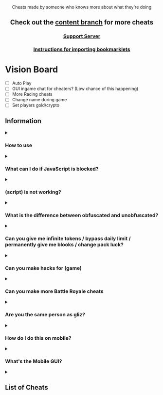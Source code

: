 <p align="center">Cheats made by someone who knows more about what they're doing</p>
<h2 align="center">Check out the <a href="https://github.com/Minesraft2/Blooket-Cheats/tree/content">content branch</a> for more cheats</h2>
<h3 align="center"><a href="https://discord.gg/QznzysxvX4">Support Server</a></h2>
<h3 align="center"><a href="tutorial/readme.md">Instructions for importing bookmarklets</a></h2>

# Vision Board

- [ ] Auto Play
- [ ] GUI ingame chat for cheaters? (Low chance of this happening)
- [ ] More Racing cheats
- [ ] Change name during game
- [ ] Set players gold/crypto

## Information

<details><summary><h3>How to use</h3></summary>

There are 3 good methods to using these scripts:
1. Importing one of the Bookmarklets.html files using [these instructions](https://github.com/Minesraft2/Blooket-Cheats/blob/main/tutorial/readme.md)
2. Going to the [GitHub pages site](https://minesraft2.github.io/Blooket-Cheats), choosing a gamemode, then dragging a cheat to your bookmarks bar or clicking one to copy the script
3. Copying a script and running it in the inspect element console
</details>

<details><summary><h3>What can I do if JavaScript is blocked?</h3></summary>

We don't actually know what to do about this or how to fix it, sorry.
</details>

<details><summary><h3>(script) is not working?</h3></summary>

Make sure you're running it properly (see [How to use](https://github.com/Minesraft2/Blooket-Cheats#how-to-use)), if it still doesn't work and other cheats do, then [make an issue](https://github.com/Minesraft2/Blooket-Cheats/issues)
</details>

<details><summary><h3>What is the difference between obfuscated and unobfuscated?</h3></summary>

Obfuscated are scripts that are changed to be unreadable, unobfuscated are the original scripts (both with an added update checker).
Unobfuscated scripts will not work if you try copying it and pasting it into a bookmarklet. This is because of the lack of semicolons in certain places. Please either use the obfuscated scripts or use one of the methods mentions in the first FAQ
</details>

<details><summary><h3>Can you give me infinite tokens / bypass daily limit / permanently give me blooks / change pack luck?</h3></summary>

No, these are things we would've already done if they were possible, they're managed on the backend of Blooket so we can't modify them
</details>

<details><summary><h3>Can you make hacks for (game)</h3></summary>

I'll start making scripts for other games when the Blooket scripts stop needing so much maintenance
</details>

<details><summary><h3>Can you make more Battle Royale cheats</h3></summary>

Battle Royale is a gamemode that works almost entirely on the host's end. The only thing we have control over is answering questions.
</details>

<details><summary><h3>Are you the same person as gliz?</h3></summary>

No, I am not gliz. I'm a close friend who worked on the original Blooket cheats with him and took over after he got a cease and desist.
</details>

<details><summary><h3>How do I do this on mobile?</h3></summary>

These scripts aren't made for mobile, so we don't really know how to get them to work on it.
</details>

<details><summary><h3>What's the Mobile GUI?</h3></summary>

The mobile GUI is the original GUI I made long ago. Some people said it worked on mobile and it's a lot neater for mobile use apparently so we just called it that.
</details>


<details><summary><h2>List of Cheats</h2></summary>

* [React GUI](unobfuscated/reactGui.js)
* [GUI](unobfuscated/gui.js)
* [Mobile GUI](unobfuscated/mobileGui.js)
### [Monster Brawl](unobfuscated/brawl)
* [Double Enemy XP](unobfuscated/brawl/doubleEnemyXp.js)
* [Half Enemy Speed](unobfuscated/brawl/halfEnemySpeed.js)
* [Instant Kill](unobfuscated/brawl/instantKill.js)
* [Invincibility](unobfuscated/brawl/invincibility.js)
* [Kill Enemies](unobfuscated/brawl/killEnemies.js)
* [Magnet](unobfuscated/brawl/magnet.js)
* [Max Current Abilities](unobfuscated/brawl/maxCurrentAbilities.js)
* [Next Level](unobfuscated/brawl/nextLevel.js)
* [Remove Obstacles](unobfuscated/brawl/removeObstacles.js)
* [Reset Health](unobfuscated/brawl/resetHealth.js)
### [Cafe](unobfuscated/cafe)
* [Max Items](unobfuscated/cafe/maxItems.js)
* [Remove Customers](unobfuscated/cafe/removeCustomers.js)
* [Reset Abilities](unobfuscated/cafe/resetAbilities.js)
* [Set Cash](unobfuscated/cafe/setCash.js)
* [Stock Food](unobfuscated/cafe/stockFood.js)
### [Crypto Hack](unobfuscated/crypto)
* [Always Triple](unobfuscated/crypto/alwaysTriple.js)
* [Auto Guess](unobfuscated/crypto/autoGuess.js)
* [Choice ESP](unobfuscated/crypto/choiceESP.js)
* [Password ESP](unobfuscated/crypto/passwordESP.js)
* [Remove Hack](unobfuscated/crypto/removeHack.js)
* [Set Crypto](unobfuscated/crypto/setCrypto.js)
* [Set Password](unobfuscated/crypto/setPassword.js)
* [Steal Players Crypto](unobfuscated/crypto/stealPlayersCrypto.js)
### [Deceptive Dinos](unobfuscated/dinos)
* [Auto Choose](unobfuscated/dinos/autoChoose.js)
* [Rock ESP](unobfuscated/dinos/rockESP.js)
* [Set Fossils](unobfuscated/dinos/setFossils.js)
* [Set Multiplier](unobfuscated/dinos/setMultiplier.js)
* [Stop Cheating](unobfuscated/dinos/stopCheating.js)
### [Tower of Doom](unobfuscated/doom)
* [Fill Deck](unobfuscated/doom/fillDeck.js)
* [Max Cards](unobfuscated/doom/maxCards.js)
* [Max Health](unobfuscated/doom/maxHealth.js)
* [Max Stats](unobfuscated/doom/maxStats.js)
* [Min Enemy](unobfuscated/doom/minEnemy.js)
* [Set Coins](unobfuscated/doom/setCoins.js)
### [Factory](unobfuscated/factory)
* [Choose Blook](unobfuscated/factory/chooseBlook.js)
* [Free Upgrades](unobfuscated/factory/freeUpgrades.js)
* [Max Blooks](unobfuscated/factory/maxBlooks.js)
* [Remove Glitches](unobfuscated/factory/removeGlitches.js)
* [Send Glitch](unobfuscated/factory/sendGlitch.js)
* [Set All Mega Bot](unobfuscated/factory/setAllMegaBot.js)
* [Set Cash](unobfuscated/factory/setCash.js)
### [Fishing Frenzy](unobfuscated/fishing)
* [Frenzy](unobfuscated/fishing/frenzy.js)
* [Remove Distraction](unobfuscated/fishing/removeDistraction.js)
* [Send Distraction](unobfuscated/fishing/sendDistraction.js)
* [Set Lure](unobfuscated/fishing/setLure.js)
* [Set Weight](unobfuscated/fishing/setWeight.js)
### [Flappy Blook](unobfuscated/flappy)
* [Set Score](unobfuscated/flappy/setScore.js)
* [Toggle Ghost](unobfuscated/flappy/toggleGhost.js)
### [Global](unobfuscated/global)
* [Anti Flood Game](unobfuscated/global/antiFloodGame.js)
* [Auto Answer](unobfuscated/global/autoAnswer.js)
* [Auto Sell Dupes On Open](unobfuscated/global/autoSellDupesOnOpen.js)
* [Change Blook Ingame](unobfuscated/global/changeBlookIngame.js)
* [Every Answer Correct](unobfuscated/global/everyAnswerCorrect.js)
* [Flood Game](unobfuscated/global/floodGame.js)
* [Get Daily Rewards](unobfuscated/global/getDailyRewards.js)
* [Highlight Answers](unobfuscated/global/highlightAnswers.js)
* [Prevent Suspension](unobfuscated/global/preventSuspension.js)
* [Remove Random Name](unobfuscated/global/removeRandomName.js)
* [Sell Cheap Duplicates](unobfuscated/global/sellCheapDuplicates.js)
* [Sell Duplicate Blooks](unobfuscated/global/sellDuplicateBlooks.js)
* [Simulate Pack](unobfuscated/global/simulatePack.js.js)
* [Simulate Unlock](unobfuscated/global/simulateUnlock.js)
* [Spam Buy Blooks](unobfuscated/global/spamBuyBlooks.js)
* [Unlock Plus Gamemodes](unobfuscated/global/unlockPlusGamemodes.js)
* [Use Any Blook](unobfuscated/global/useAnyBlook.js)
#### [Intervals](unobfuscated/global/intervals)
* [Auto Answer](unobfuscated/global/intervals/autoAnswer.js)
* [Highlight Answers](unobfuscated/global/intervals/highlightAnswers.js)
### [Gold Quest](unobfuscated/gold)
* [Always Triple](unobfuscated/gold/alwaysTriple.js)
* [Auto Choose](unobfuscated/gold/autoChoose.js)
* [Chest ESP](unobfuscated/gold/chestESP.js)
* [Reset All Gold](unobfuscated/gold/resetAllGold.js)
* [Reset Players Gold](unobfuscated/gold/resetPlayersGold.js)
* [Set Gold](unobfuscated/gold/setGold.js)
* [Swap Gold](unobfuscated/gold/swapGold.js)
### [Crazy Kingdom](unobfuscated/kingdom)
* [Choice ESP](unobfuscated/kingdom/choiceESP.js)
* [Choice ESP Loop](unobfuscated/kingdom/choiceESPLoop.js)
* [Disable Toucan](unobfuscated/kingdom/disableToucan.js)
* [Max Stats](unobfuscated/kingdom/maxStats.js)
* [Set Guests](unobfuscated/kingdom/setGuests.js)
* [Skip Guest](unobfuscated/kingdom/skipGuest.js)
### [Racing](unobfuscated/racing)
* [Instant Win](unobfuscated/racing/instantWin.js)
### [Battle Royale](unobfuscated/royale)
* [Auto Answer](unobfuscated/royale/autoAnswer.js)
#### [Intervals](unobfuscated/royale/intervals)
* [Auto Answer](unobfuscated/royale/intervals/autoAnswer.js)
### [Blook Rush](unobfuscated/rush)
* [Set Blooks](unobfuscated/rush/setBlooks.js)
* [Set Defense](unobfuscated/rush/setDefense.js)
### [Tower Defense](unobfuscated/tower-defense)
* [Earthquake](unobfuscated/tower-defense/earthquake.js)
* [Max Towers](unobfuscated/tower-defense/maxTowers.js)
* [Remove Ducks](unobfuscated/tower-defense/removeDucks.js)
* [Remove Enemies](unobfuscated/tower-defense/removeEnemies.js)
* [Remove Obsticles](unobfuscated/tower-defense/removeObsticles.js)
* [Set Damage](unobfuscated/tower-defense/setDmg.js)
* [Set Round](unobfuscated/tower-defense/setRound.js)
* [Set Tokens](unobfuscated/tower-defense/setTokens.js)
### [Tower Defense 2](unobfuscated/tower-defense-2)
* [Max Towers](unobfuscated/tower-defense-2/maxTowers.js)
* [Remove Enemies](unobfuscated/tower-defense-2/removeEnemies.js)
* [Set Coins](unobfuscated/tower-defense-2/setCoins.js)
* [Set Health](unobfuscated/tower-defense-2/setHealth.js)
* [Set Round](unobfuscated/tower-defense-2/setRound.js)
### [Santa's Workshop](unobfuscated/workshop)
* [Remove Distractions](unobfuscated/workshop/removeDistractions.js)
* [Send Distraction](unobfuscated/workshop/sendDistraction.js)
* [Set Toys](unobfuscated/workshop/setToys.js)
* [Set Toys Per Question](unobfuscated/workshop/setToysPerQ.js)
* [Swap Toys](unobfuscated/workshop/swapToys.js)
</details>

[^1]: [Overtime](https://github.com/overtimepog)
